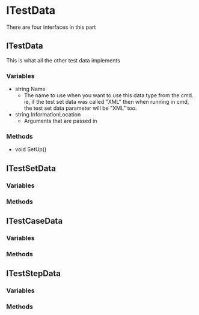 # ITestData
There are four interfaces in this part
## ITestData
This is what all the other test data implements
### Variables
* string Name
  * The name to use when you want to use this data type from the 
cmd. ie, if the test set data was called "XML" then when running in cmd, the test set data parameter will be "XML" too.
* string InformationLocation
  * Arguments that are passed in
### Methods
* void SetUp()
## ITestSetData
### Variables
### Methods
## ITestCaseData
### Variables
### Methods
## ITestStepData
### Variables
### Methods